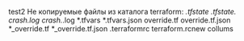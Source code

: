 test2 
Не копируемые файлы из каталога terraform:
*.tfstate
*.tfstate.*
crash.log
crash.*.log
*.tfvars
*.tfvars.json
override.tf
override.tf.json
*_override.tf
*_override.tf.json
.terraformrc
terraform.rcnew collums
